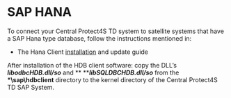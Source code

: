 # SAP HANA

To connect your Central Protect4S TD system to satellite systems that have a SAP Hana type database, follow the instructions mentioned in:

* The Hana Client [installation](https://help.sap.com/viewer/8e208b44c0784f028b948958ef1d05e7/2.5/en-US) and update guide

After installation of the HDB client software: copy the DLL’s _**libodbcHDB.dll/so**_ and ** **_**libSQLDBCHDB.dll/so**_ from the **\*\sap\hdbclient** directory to the kernel directory of the Central Protect4S TD SAP System.
